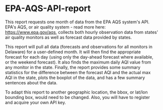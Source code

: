 # EPA-AQS-API-report
This report requests one month of data from the EPA AQS system's API. 
EPA's AQS, or air quality system - read more here: https://www.epa.gov/aqs, collects both hourly observation data from states' air quality monitors as well as forecast data provided by states. 

This report will pull all data (forecasts and observations for all monitors in Delaware) for a user-defined month. It will then find the appropriate forecast for each day (using only the day-ahead forecast where available, or the weekend forecast). It also finds the maximum daily AQI value from any monitor in the state. 
Finally, the report provides some summary statistics for the difference between the forecast AQI and the actual max AQI in the state, plots the boxplot of the data, and has a few summary sentences about the data. 

To adapt this report to another geographic location, the bbox, or lat/lon bounding box, would need to be changed. Also, you will have to register and acquire your own API key. 


